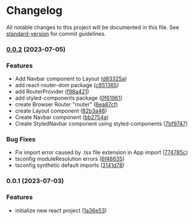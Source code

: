 # Changelog

All notable changes to this project will be documented in this file. See [standard-version](https://github.com/conventional-changelog/standard-version) for commit guidelines.

### [0.0.2](https://github.com/amar-ti2021/uas-frontend/compare/v0.0.1...v0.0.2) (2023-07-05)


### Features

* Add Navbar component to Layout ([d83325a](https://github.com/amar-ti2021/uas-frontend/commit/d83325a2cbbb764b0d57f5644e3e71725db18c7c))
* add react-router-dom package ([c851365](https://github.com/amar-ti2021/uas-frontend/commit/c85136549c8abebe03b565416c9534f082d60e00))
* add RouterProvider ([f98a421](https://github.com/amar-ti2021/uas-frontend/commit/f98a4216498cb1ca1cf501ac1e9810d21246668c))
* add styled-components package ([0f61961](https://github.com/amar-ti2021/uas-frontend/commit/0f61961b69e9d8517c64f84d6e57dd5148894723))
* create Browser Router "router" ([6ea87cf](https://github.com/amar-ti2021/uas-frontend/commit/6ea87cf78fa67f49a1caf18cf48278d8dd3592ae))
* create Layout component ([82b3a46](https://github.com/amar-ti2021/uas-frontend/commit/82b3a4671b264990d98088291cceae36af356e12))
* Create Navbar component ([bb2754a](https://github.com/amar-ti2021/uas-frontend/commit/bb2754a90507ee2a8c1e6f4d2f8747b7b783d4d5))
* Create StyledNavbar component using styled-components ([7bf9747](https://github.com/amar-ti2021/uas-frontend/commit/7bf974778b27dc57b5ff1bed187fedc0e5316eb4))


### Bug Fixes

* Fix import error caused by .tsx file extension in App import ([774785c](https://github.com/amar-ti2021/uas-frontend/commit/774785c17c74e10d85955394e58fa1e3b71398bc))
* tsconfig moduleResolution errors ([6f48635](https://github.com/amar-ti2021/uas-frontend/commit/6f486358b3cbb9da7a15cdfc2e328d691b9ea508))
* tsconfig synthetic default imports ([3141d78](https://github.com/amar-ti2021/uas-frontend/commit/3141d78b304e27028adb96d4701f6b09c8e29ae1))

### 0.0.1 (2023-07-03)


### Features

* initialize new react project ([1a36e53](https://github.com/amar-ti2021/uas-frontend/commit/1a36e535d4113001cd2ffe87608ff72b6fd3588b))
